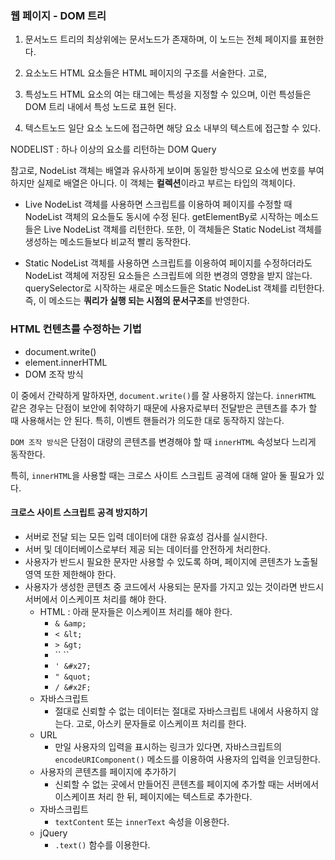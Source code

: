 ### 웹 페이지 - DOM 트리

1. 문서노드
트리의 최상위에는 문서노드가 존재하며, 이 노드는 전체 페이지를 표현한다.

2. 요소노드
HTML 요소들은 HTML 페이지의 구조를 서술한다. 고로, 

3. 특성노드
HTML 요소의 여는 태그에는 특성을 지정할 수 있으며, 이런 특성들은 DOM 트리 내에서 특성 노드로 표현 된다.

4. 텍스트노드
일단 요소 노드에 접근하면 해당 요소 내부의 텍스트에 접근할 수 있다.

NODELIST : 하나 이상의 요소를 리턴하는 DOM Query

참고로, NodeList 객체는 배열과 유사하게 보이며 동일한 방식으로 요소에 번호를 부여하지만 실제로 배열은 아니다. 이 객체는 **컬렉션**이라고 부르는 타입의 객체이다.

* Live NodeList 객체를 사용하면 스크립트를 이용하여 페이지를 수정할 때 NodeList 객체의 요소들도 동시에 수정 된다. getElementBy로 시작하는 메소드들은 Live NodeList 객체를 리턴한다. 또한, 이 객체들은 Static NodeList 객체를 생성하는 메소드들보다 비교적 빨리 동작한다. 


* Static NodeList 객체를 사용하면 스크립트를 이용하여 페이지를 수정하더라도 NodeList 객체에 저장된 요소들은 스크립트에 의한 변경의 영향을 받지 않는다. querySelector로 시작하는 새로운 메소드들은 Static NodeList 객체를 리턴한다. 즉, 이 메소드는 **쿼리가 실행 되는 시점의 문서구조**를 반영한다.


### HTML 컨텐츠를 수정하는 기법

* document.write()
* element.innerHTML
* DOM 조작 방식

이 중에서 간략하게 말하자면, `document.write()`를 잘 사용하지 않는다. 
`innerHTML` 같은 경우는 단점이 보안에 취약하기 때문에 사용자로부터 전달받은 콘텐츠를 추가 할 때 사용해서는 안 된다. 특히, 이벤트 핸들러가 의도한 대로 동작하지 않는다. 

`DOM 조작 방식`은 단점이 대량의 콘텐츠를 변경해야 할 때 `innerHTML` 속성보다 느리게 동작한다. 

특히, `innerHTML`을 사용할 때는 크로스 사이트 스크립트 공격에 대해 알아 둘 필요가 있다. 

#### 크로스 사이트 스크립트 공격 방지하기

* 서버로 전달 되는 모든 입력 데이터에 대한 유효성 검사를 실시한다.
* 서버 및 데이터베이스로부터 제공 되는 데이터를 안전하게 처리한다.
* 사용자가 반드시 필요한 문자만 사용할 수 있도록 하며, 페이지에 콘텐츠가 노출될 영역 또한 제한해야 한다.
* 사용자가 생성한 콘텐츠 중 코드에서 사용되는 문자를 가지고 있는 것이라면 반드시 서버에서 이스케이프 처리를 해야 한다.
	- HTML : 아래 문자들은 이스케이프 처리를 해야 한다.
		+ `& &amp;`
		+ `< &lt;`
		+ `> &gt;`
		+ `` &#x60;`
		+ `' &#x27;`
		+ `" &quot;`
		+ `/ &#x2F;`
	- 자바스크립트
		+ 절대로 신뢰할 수 없는 데이터는 절대로 자바스크립트 내에서 사용하지 않는다. 고로, 아스키 문자들로 이스케이프 처리를 한다.
	- URL
		+ 만일 사용자의 입력을 표시하는 링크가 있다면, 자바스크립트의 `encodeURIComponent()` 메소드를 이용하여 사용자의 입력을 인코딩한다.
	- 사용자의 콘텐츠를 페이지에 추가하기
		+ 신뢰할 수 없는 곳에서 만들어진 콘텐츠를 페이지에 추가할 때는 서버에서 이스케이프 처리 한 뒤, 페이지에는 텍스트로 추가한다.
	- 자바스크립트
		+ `textContent` 또는 `innerText` 속성을 이용한다.
	- jQuery
		+ `.text()` 함수를 이용한다.
